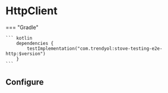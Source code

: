 # HttpClient

=== "Gradle"

    ``` kotlin
        dependencies {
            testImplementation("com.trendyol:stove-testing-e2e-http:$version")
        }
    ```

## Configure

